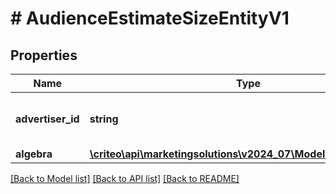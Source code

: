# # AudienceEstimateSizeEntityV1

## Properties

Name | Type | Description | Notes
------------ | ------------- | ------------- | -------------
**advertiser_id** | **string** | Advertiser associated to the audience |
**algebra** | [**\criteo\api\marketingsolutions\v2024_07\Model\AlgebraNodeV1**](AlgebraNodeV1.md) |  |

[[Back to Model list]](../../README.md#models) [[Back to API list]](../../README.md#endpoints) [[Back to README]](../../README.md)
